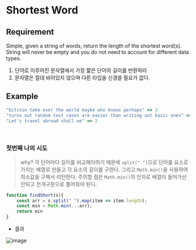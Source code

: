 # Shortest Word

## Requirement

<p>Simple, given a string of words, return the length of the shortest word(s). String will never be empty and you do not need to account for different data types.</p>

  1. 단어로 이루어진 문자열에서 가장 짧은 단어의 길이를 반환하라
  2. 문자열은 절대 비어있지 않으며 다른 타입을 신경쓸 필요가 없다.

## Example

```js
"bitcoin take over the world maybe who knows perhaps" => 3
"turns out random test cases are easier than writing out basic ones" => 3
"Let's travel abroad shall we" => 2
```

<br>

### 첫번째 나의 시도

> why? 각 단어마다 길이를 비교해야하기 때문에 `split(" ")`으로 단어를 요소로 가지는 배열로 만들고 각 요소의 길이를 구한다. 그리고 `Math.min()`을 사용하여 최소값을 구해서 리턴한다.
> 주의할 점은 `Math.min()`의 인자로 배열이 들어가선 안되고 전개구문으로 풀어줘야 된다.
```js
function findShort(s){
    const arr = s.split(" ").map(item => item.length);
    const min = Math.min(...arr);
    return min
}
```
- 결과

![image](https://user-images.githubusercontent.com/96808980/173576225-37018aef-e3d7-4c64-9605-cdbc63f7a2dd.png)
